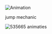![Animation](https://github.com/user-attachments/assets/1cd693b3-7d3f-4d19-bd9c-5ba6a9b16a84)

jump mechanic

![535665](https://github.com/user-attachments/assets/85174e62-698a-4037-87fe-93af44ba8736)
animaties
